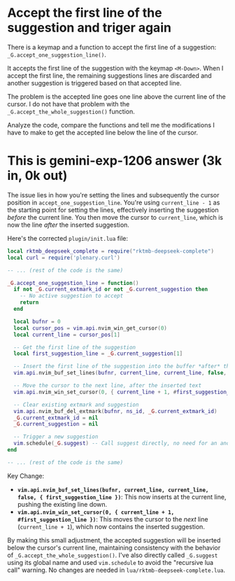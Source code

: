 # Accept the first line of the suggestion and triger again

There is a keymap and a function to accept the first line of a suggestion: `_G.accept_one_suggestion_line()`.

It accepts the first line of the suggestion with the keymap `<M-Down>`.
When I accept the first line, the remaining suggestions lines are discarded and another suggestion is triggered based on that accepted line.

The problem is the accepted line goes one line above the current line of the cursor. I do not have that problem with the `_G.accept_the_whole_suggestion()` function.

Analyze the code, compare the functions and tell me the modifications I have to make to get the accepted line below the line of the cursor.



# This is gemini-exp-1206 answer (3k in, 0k out)

The issue lies in how you're setting the lines and subsequently the cursor position in `accept_one_suggestion_line`.  You're using `current_line - 1` as the starting point for setting the lines, effectively inserting the suggestion *before* the current line.  You then move the cursor to `current_line`, which is now the line *after* the inserted suggestion.

Here's the corrected `plugin/init.lua` file:

```lua
local rktmb_deepseek_complete = require("rktmb-deepseek-complete")
local curl = require('plenary.curl')

-- ... (rest of the code is the same)

_G.accept_one_suggestion_line = function()
  if not _G.current_extmark_id or not _G.current_suggestion then
    -- No active suggestion to accept
    return
  end

  local bufnr = 0
  local cursor_pos = vim.api.nvim_win_get_cursor(0)
  local current_line = cursor_pos[1]

  -- Get the first line of the suggestion
  local first_suggestion_line = _G.current_suggestion[1]

  -- Insert the first line of the suggestion into the buffer *after* the current line
  vim.api.nvim_buf_set_lines(bufnr, current_line, current_line, false, { first_suggestion_line })

  -- Move the cursor to the next line, after the inserted text
  vim.api.nvim_win_set_cursor(0, { current_line + 1, #first_suggestion_line }) -- + 1 here is crucial

  -- Clear existing extmark and suggestion
  vim.api.nvim_buf_del_extmark(bufnr, ns_id, _G.current_extmark_id)
  _G.current_extmark_id = nil
  _G.current_suggestion = nil

  -- Trigger a new suggestion
  vim.schedule(_G.suggest) -- Call suggest directly, no need for an anonymous function
end

-- ... (rest of the code is the same)
```

Key Change:

* **`vim.api.nvim_buf_set_lines(bufnr, current_line, current_line, false, { first_suggestion_line })`**:  This now inserts at the current line, pushing the existing line down.
* **`vim.api.nvim_win_set_cursor(0, { current_line + 1, #first_suggestion_line })`**: This moves the cursor to the *next* line (`current_line + 1`), which now contains the inserted suggestion.



By making this small adjustment, the accepted suggestion will be inserted below the cursor's current line, maintaining consistency with the behavior of `_G.accept_the_whole_suggestion()`.  I've also directly called `_G.suggest` using its global name and used `vim.schedule` to avoid the "recursive lua call" warning.  No changes are needed in `lua/rktmb-deepseek-complete.lua`.


